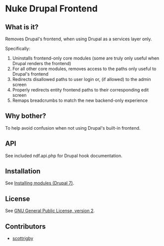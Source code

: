 Nuke Drupal Frontend
====================

What is it?
-----------
Removes Drupal's frontend, when using Drupal as a services layer only.

Specifically:

1. Uninstalls frontend-only core modules (some are truly only useful when Drupal renders the frontend)
2. For all other core modules, removes access to the paths only useful to Drupal's frontend
3. Redirects disallowed paths to user login or, (if allowed) to the admin screen
4. Properly redirects entity frontend paths to their corresponding edit screen
5. Remaps breadcrumbs to match the new backend-only experience

Why bother?
-----------
To help avoid confusion when not using Drupal's built-in frontend. 

API
---
See included ndf.api.php for Drupal hook documentation.

Installation
------------
See [Installing modules (Drupal 7)](https://www.drupal.org/node/895232).

License
-------
See [GNU General Public License, version 2](http://www.gnu.org/licenses/old-licenses/gpl-2.0.html).

Contributors
------------
- [scottrigby](https://www.drupal.org/u/scottrigby)

